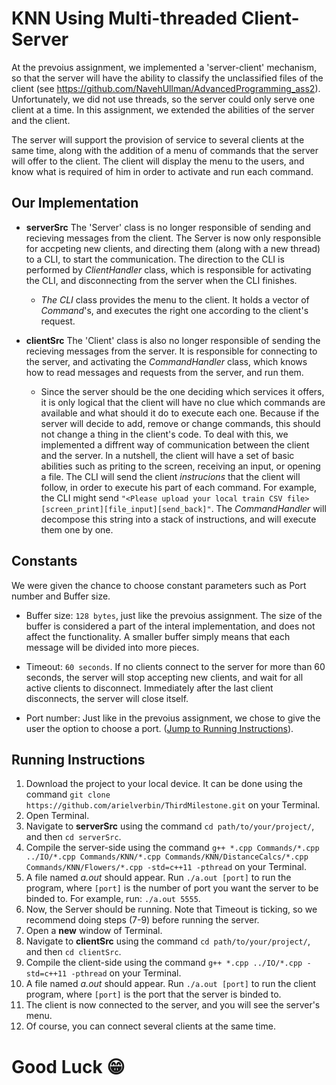 # KNN Using Multi-threaded Client-Server
At the prevoius assignment, we implemented a 'server-client' mechanism, so that the server will have the ability to classify the unclassified files of the client (see https://github.com/NavehUllman/AdvancedProgramming_ass2). Unfortunately, we did not use threads, so the server could only serve one client at a time. In this assignment, we extended the abilities of the server and the client.

The server will support the provision of service to several clients at the same time, along with the addition of a menu of commands that the server will offer to the client. The client will display the menu to the users, and know what is required of him in order to activate and run each command.

## Our Implementation
* **serverSrc**
The 'Server' class is no longer responsible of sending and recieving messages from the client. The Server is now only responsible for accpeting new clients, and directing them (along with a new thread) to a CLI, to start the communication. The direction to the CLI is performed by *ClientHandler* class, which is responsible for activating the CLI, and disconnecting from the server when the CLI finishes.
  * *The CLI* class provides the menu to the client. It holds a vector of *Command*'s, and executes the right one according to the client's request.

* **clientSrc**
The 'Client' class is also no longer responsible of sending the recieving messages from the server. It is responsible for connecting to the server, and activating the *CommandHandler* class, which knows how to read messages and requests from the server, and run them.
  * Since the server should be the one deciding which services it offers, it is only logical that the client will have no clue which commands are available and what should it do to execute each one. Because if the server will decide to add, remove or change commands, this should not change a thing in the client's code. To deal with this, we implemented a diffrent way of communication between the client and the server. In a nutshell, the client will have a set of basic abilities such as priting to the screen, receiving an input, or opening a file. The CLI will send the client *instrucions* that the client will follow, in order to execute his part of each command. For example, the CLI might send `"<Please upload your local train CSV file>[screen_print][file_input][send_back]"`. The *CommandHandler* will decompose this string into a stack of instructions, and will execute them one by one.
 
 ## Constants
We were given the chance to choose constant parameters such as Port number and Buffer size.

* Buffer size: `128 bytes`, just like the prevoius assignment. The size of the buffer is considered a part of the interal implementation, and does not affect the functionality. A smaller buffer simply means that each message will be divided into more pieces.

* Timeout: `60 seconds`. If no clients connect to the server for more than 60 seconds, the server will stop accepting new clients, and wait for all active clients to disconnect. Immediately after the last client disconnects, the server will close itself.

* Port number: Just like in the prevoius assignment, we chose to give the user the option to choose a port. ([Jump to Running Instructions](#running-instructions)).

## Running Instructions
1. Download the project to your local device. It can be done using the command `git clone https://github.com/arielverbin/ThirdMilestone.git` on your Terminal.
2. Open Terminal.
3. Navigate to **serverSrc** using the command `cd path/to/your/project/`, and then `cd serverSrc`.
4. Compile the server-side using the command `g++ *.cpp Commands/*.cpp ../IO/*.cpp Commands/KNN/*.cpp Commands/KNN/DistanceCalcs/*.cpp Commands/KNN/Flowers/*.cpp -std=c++11 -pthread` on your Terminal.
5. A file named *a.out* should appear. Run `./a.out [port]` to run the program, where `[port]` is the number of port you want the server to be binded to. For example, run: `./a.out 5555`.
6. Now, the Server should be running. Note that Timeout is ticking, so we recommend doing steps (7-9) before running the server.
7. Open a **new** window of Terminal.
8. Navigate to **clientSrc** using the command `cd path/to/your/project/`, and then `cd clientSrc`.
9. Compile the client-side using the command `g++ *.cpp ../IO/*.cpp -std=c++11 -pthread` on your Terminal.
10. A file named *a.out* should appear. Run `./a.out [port]` to run the client program, where `[port]` is the port that the server is binded to.
12. The client is now connected to the server, and you will see the server's menu.
13. Of course, you can connect several clients at the same time.

# Good Luck 😁
